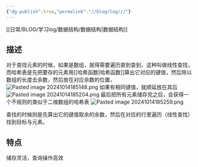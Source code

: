 ```yaml
---
{"dg-publish":true,"permalink":"//blog/log///"}
---
```


[[日常/BLOG/学习log/数据结构/数据结构\|数据结构]]
## 描述
对于查找元素的时候，如果是数组，就得需要遍历直到查到，这种叫做线性查找，而哈希表是先把要存的元素用[[哈希函数\|哈希函数]]算出它对应的键值，然后除以数组的长度去余数，然后放在对应余数的位置，
![Pasted image 20241014185148.png](/img/user/Pasted%20image%2020241014185148.png)
如果有相同键值，就顺延放在其后
![Pasted image 20241014185204.png](/img/user/Pasted%20image%2020241014185204.png)
最后把所有元素储存完之后，会获得一个不规则的类似于二维数组的哈希表
![Pasted image 20241014185259.png](/img/user/Pasted%20image%2020241014185259.png)

查找的时候则是先算出它的键值取余的余数，然后在对应的行里遍历（线性查找）找到目标与元素。

## 特点
储存灵活，查询操作高效
